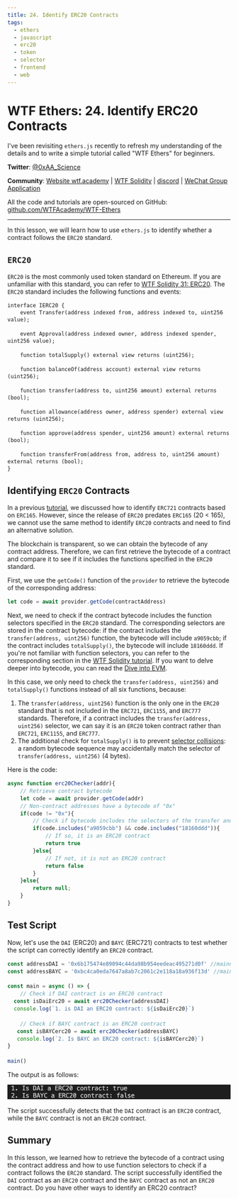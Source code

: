 ```yaml
---
title: 24. Identify ERC20 Contracts
tags:
  - ethers
  - javascript
  - erc20
  - token
  - selector
  - frontend
  - web
---
```


# WTF Ethers: 24. Identify ERC20 Contracts

I've been revisiting `ethers.js` recently to refresh my understanding of the details and to write a simple tutorial called "WTF Ethers" for beginners.

**Twitter**: [@0xAA_Science](https://twitter.com/0xAA_Science)

**Community**: [Website wtf.academy](https://wtf.academy) | [WTF Solidity](https://github.com/AmazingAng/WTFSolidity) | [discord](https://discord.gg/5akcruXrsk) | [WeChat Group Application](https://docs.google.com/forms/d/e/1FAIpQLSe4KGT8Sh6sJ7hedQRuIYirOoZK_85miz3dw7vA1-YjodgJ-A/viewform?usp=sf_link)

All the code and tutorials are open-sourced on GitHub: [github.com/WTFAcademy/WTF-Ethers](https://github.com/WTFAcademy/WTF-Ethers)

-----

In this lesson, we will learn how to use `ethers.js` to identify whether a contract follows the `ERC20` standard.

## `ERC20`

`ERC20` is the most commonly used token standard on Ethereum. If you are unfamiliar with this standard, you can refer to [WTF Solidity 31: ERC20](https://github.com/Mosamorphing/WTF-Ethers/blob/main/en/12_ERC721Check/readme.md). The `ERC20` standard includes the following functions and events:
```solidity
interface IERC20 {
    event Transfer(address indexed from, address indexed to, uint256 value);

    event Approval(address indexed owner, address indexed spender, uint256 value);

    function totalSupply() external view returns (uint256);

    function balanceOf(address account) external view returns (uint256);

    function transfer(address to, uint256 amount) external returns (bool);

    function allowance(address owner, address spender) external view returns (uint256);

    function approve(address spender, uint256 amount) external returns (bool);

    function transferFrom(address from, address to, uint256 amount) external returns (bool);
}
```

## Identifying `ERC20` Contracts
In a previous [tutorial](https://github.com/WTFAcademy/WTF-Ethers/blob/main/en/12_ERC721Check/readme.md), we discussed how to identify `ERC721` contracts based on `ERC165`. However, since the release of `ERC20` predates `ERC165` (20 < 165), we cannot use the same method to identify `ERC20` contracts and need to find an alternative solution.

The blockchain is transparent, so we can obtain the bytecode of any contract address. Therefore, we can first retrieve the bytecode of a contract and compare it to see if it includes the functions specified in the `ERC20` standard.

First, we use the `getCode()` function of the `provider` to retrieve the bytecode of the corresponding address:
```js
let code = await provider.getCode(contractAddress)
```

Next, we need to check if the contract bytecode includes the function selectors specified in the `ERC20` standard. The corresponding selectors are stored in the contract bytecode: if the contract includes the `transfer(address, uint256)` function, the bytecode will include `a9059cbb`; if the contract includes `totalSupply()`, the bytecode will include `18160ddd`. If you're not familiar with function selectors, you can refer to the corresponding section in the [WTF Solidity tutorial](https://github.com/AmazingAng/WTF-Solidity/blob/main/29_Selector/readme.md). If you want to delve deeper into bytecode, you can read the [Dive into EVM](https://github.com/AmazingAng/WTFSolidity/blob/main/Topics/Translation/DiveEVM2017).

In this case, we only need to check the `transfer(address, uint256)` and `totalSupply()` functions instead of all six functions, because:
1. The `transfer(address, uint256)` function is the only one in the `ERC20` standard that is not included in the `ERC721`, `ERC1155`, and `ERC777` standards. Therefore, if a contract includes the `transfer(address, uint256)` selector, we can say it is an `ERC20` token contract rather than `ERC721`, `ERC1155`, and `ERC777`.
2. The additional check for `totalSupply()` is to prevent [selector collisions](https://github.com/AmazingAng/WTFSolidity/blob/main/S01_ReentrancyAttack/readme.md): a random bytecode sequence may accidentally match the selector of `transfer(address, uint256)` (4 bytes).

Here is the code:
```js
async function erc20Checker(addr){
    // Retrieve contract bytecode
    let code = await provider.getCode(addr)
    // Non-contract addresses have a bytecode of "0x"
    if(code != "0x"){
        // Check if bytecode includes the selectors of the transfer and totalSupply functions
        if(code.includes("a9059cbb") && code.includes("18160ddd")){
            // If so, it is an ERC20 contract
            return true
        }else{
            // If not, it is not an ERC20 contract
            return false
        }
    }else{
        return null;
    }
}
```

## Test Script

Now, let's use the `DAI` (ERC20) and `BAYC` (ERC721) contracts to test whether the script can correctly identify an `ERC20` contract.

```js
const addressDAI = '0x6b175474e89094c44da98b954eedeac495271d0f' //mainnet
const addressBAYC = '0xbc4ca0eda7647a8ab7c2061c2e118a18a936f13d' //mainnet 

const main = async () => {
    // Check if DAI contract is an ERC20 contract
  const isDaiErc20 = await erc20Checker(addressDAI)
  console.log(`1. is DAI an ERC20 contract: ${isDaiErc20}`)

    // Check if BAYC contract is an ERC20 contract
   const isBAYCerc20 = await erc20Checker(addressBAYC)
   console.log(`2. Is BAYC an ERC20 contract: ${isBAYCerc20}`)
}

main()
```

The output is as follows:

![](./img/24-1.png)

The script successfully detects that the `DAI` contract is an `ERC20` contract, while the `BAYC` contract is not an `ERC20` contract.

## Summary

In this lesson, we learned how to retrieve the bytecode of a contract using the contract address and how to use function selectors to check if a contract follows the `ERC20` standard. The script successfully identified the `DAI` contract as an `ERC20` contract and the `BAYC` contract as not an `ERC20` contract. Do you have other ways to identify an ERC20 contract?
